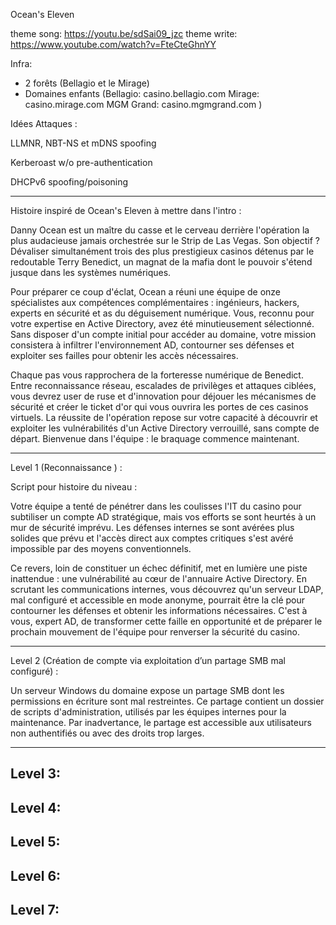 Ocean's Eleven

theme song: https://youtu.be/sdSai09_jzc
theme write: https://www.youtube.com/watch?v=FteCteGhnYY

Infra:
- 2 forêts (Bellagio et le Mirage)
- Domaines enfants (Bellagio: casino.bellagio.com Mirage: casino.mirage.com MGM Grand: casino.mgmgrand.com )

Idées Attaques : 

LLMNR, NBT-NS et mDNS spoofing

Kerberoast w/o pre-authentication

DHCPv6 spoofing/poisoning

--------------------------------------------------------------------------------------------------------------------------------------------------------------------------------------

Histoire inspiré de Ocean's Eleven à mettre dans l'intro :

Danny Ocean est un maître du casse et le cerveau derrière l'opération la plus audacieuse jamais orchestrée sur le Strip de Las Vegas. Son objectif ? Dévaliser simultanément trois des plus prestigieux casinos détenus par le redoutable Terry Benedict, un magnat de la mafia dont le pouvoir s'étend jusque dans les systèmes numériques.

Pour préparer ce coup d'éclat, Ocean a réuni une équipe de onze spécialistes aux compétences complémentaires : ingénieurs, hackers, experts en sécurité et as du déguisement numérique. Vous, reconnu pour votre expertise en Active Directory, avez été minutieusement sélectionné. Sans disposer d'un compte initial pour accéder au domaine, votre mission consistera à infiltrer l'environnement AD, contourner ses défenses et exploiter ses failles pour obtenir les accès nécessaires.

Chaque pas vous rapprochera de la forteresse numérique de Benedict. Entre reconnaissance réseau, escalades de privilèges et attaques ciblées, vous devrez user de ruse et d'innovation pour déjouer les mécanismes de sécurité et créer le ticket d'or qui vous ouvrira les portes de ces casinos virtuels. La réussite de l'opération repose sur votre capacité à découvrir et exploiter les vulnérabilités d'un Active Directory verrouillé, sans compte de départ. Bienvenue dans l'équipe : le braquage commence maintenant.

--------------------------------------------------------------------------------------------------------------------------------------------------------------------------------------


Level 1 (Reconnaissance ) :

Script pour histoire du niveau :

Votre équipe a tenté de pénétrer dans les coulisses l'IT du casino pour subtiliser un compte AD stratégique, mais vos efforts se sont heurtés à un mur de sécurité imprévu. Les défenses internes se sont avérées plus solides que prévu et l'accès direct aux comptes critiques s'est avéré impossible par des moyens conventionnels.

Ce revers, loin de constituer un échec définitif, met en lumière une piste inattendue : une vulnérabilité au cœur de l'annuaire Active Directory. En scrutant les communications internes, vous découvrez qu'un serveur LDAP, mal configuré et accessible en mode anonyme, pourrait être la clé pour contourner les défenses et obtenir les informations nécessaires. C'est à vous, expert AD, de transformer cette faille en opportunité et de préparer le prochain mouvement de l'équipe pour renverser la sécurité du casino.


--------------------------------------------------------------------------------------------------------------------------------------------------------------------------------------

Level 2 (Création de compte via exploitation d’un partage SMB mal configuré) :



Un serveur Windows du domaine expose un partage SMB dont les permissions en écriture sont mal restreintes. Ce partage contient un dossier de scripts d'administration, utilisés par les équipes internes pour la maintenance. Par inadvertance, le partage est accessible aux utilisateurs non authentifiés ou avec des droits trop larges.





--------------------------------------------------------------------------------------------------------------------------------------------------------------------------------------

Level 3:
--------------------------------------------------------------------------------------------------------------------------------------------------------------------------------------


Level 4:
--------------------------------------------------------------------------------------------------------------------------------------------------------------------------------------


Level 5:
--------------------------------------------------------------------------------------------------------------------------------------------------------------------------------------


Level 6:
--------------------------------------------------------------------------------------------------------------------------------------------------------------------------------------


Level 7:
--------------------------------------------------------------------------------------------------------------------------------------------------------------------------------------



